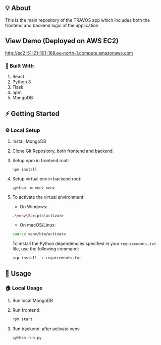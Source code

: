 ## 💡 About

This is the main repository of the TRAVOS app which includes both the frontend and backend logic of the application.

## View Demo (Deployed on AWS EC2)
http://ec2-51-21-101-168.eu-north-1.compute.amazonaws.com

### 🧱 Built With

1. React
2. Python 3
3. Flask
4. npm
5. MongoDB


## ⚡ Getting Started


### ⚙️ Local Setup

1. Install MongoDB

2. Clone Git Repository, both frontend and backend.

3. Setup npm in frontend root:
    ```shell
    npm install
    ```

4. Setup virtual env in backend root:
    ```shell
    python -m venv venv
    ```
5. To activate the virtual environment:

      - On Windows:
    
      ```bash
      .\venv\Scripts\activate
      ```
    
      - On macOS/Linux:
    
      ```bash
      source venv/bin/activate
      ```
    
    To install the Python dependencies specified in your `requirements.txt` file, use the following command:
    
    ```bash
    pip install -r requirements.txt
    ```


## 👟 Usage

### 🏠 Local Usage
   
1. Run local MongoDB

3. Run frontend:
    ```bash
    npm start
    ```

4.  Run backend: after activate venv
    ```bash
    python run.py
    ```

